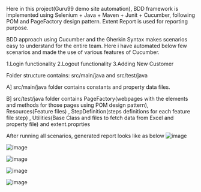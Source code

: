Here in this project(Guru99 demo site automation), BDD framework is implemented using Selenium + Java + Maven + Junit + Cucumber, following POM and PageFactory design pattern. Extent Report is used for reporting purpose.

BDD approach using Cucumber and the Gherkin Syntax makes scenarios easy to understand for the entire team. Here i have automated below few scenarios and made the use of various features of Cucumber.

1.Login functionality         2.Logout functionality            3.Adding New Customer


Folder structure contains: src/main/java and src/test/java

A] src/main/java folder contains constants and property data files.

B] src/test/java folder contains PageFactory(webpages with the elements and methods for those pages using POM design pattern), Resources(Feature files) , StepDefinition(steps definitions for each feature file step) , Utilities(Base Class and files to fetch data from Excel and property file) and extent.proprties


After running all scenarios, generated report looks like as below
![image](https://github.com/user-attachments/assets/75ad0bb3-b134-4e38-aa84-2c4d618bb28a)

![image](https://github.com/user-attachments/assets/a70f4814-0239-42bf-aba9-267c23518347)

![image](https://github.com/user-attachments/assets/bc90eaf8-b9ea-4f04-a9c1-d09f3a4b9a6a)

![image](https://github.com/user-attachments/assets/e1210b4e-8ea3-43d8-839b-b998cf6d2f48)

![image](https://github.com/user-attachments/assets/ce2ff938-493c-4924-950e-59c5c34e1cd4)




